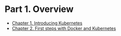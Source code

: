 # Part 1. Overview

- [Chapter 1. Introducing Kubernetes](./chapter-1-introducing-kubernetes/chapter-1-introducing-kubernetes.md)
- [Chapter 2. First steps with Docker and Kubernetes](./chapter-2-first-steps-with-docker-and-k8s/chapter-2-first-steps-with-docker-and-k8s.md)
